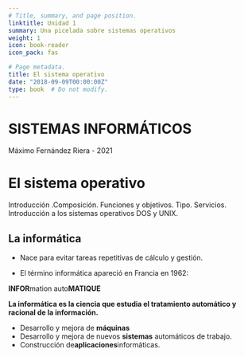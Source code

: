 ```yaml
---
# Title, summary, and page position.
linktitle: Unidad 1
summary: Una picelada sobre sistemas operativos
weight: 1
icon: book-reader
icon_pack: fas

# Page metadata.
title: El sistema operativo
date: "2018-09-09T00:00:00Z"
type: book  # Do not modify.
---
```

# SISTEMAS INFORMÁTICOS

Máximo Fernández Riera - 2021

# El sistema operativo 

Introducción .Composición. Funciones y objetivos. Tipo. Servicios. Introducción a los sistemas operativos DOS y UNIX. 

## La informática

* Nace para evitar tareas repetitivas de cálculo y gestión. 

* El término informática apareció en Francia en 1962: 

**INFOR**mation auto**MATIQUE** 

**La informática es la ciencia que estudia el tratamiento  automático y racional de la información.** 

* Desarrollo y mejora de **máquinas**
* Desarrollo y mejora de nuevos **sistemas** automáticos de trabajo. 
* Construcción de**aplicaciones**informáticas.

